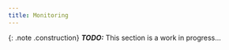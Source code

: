 ```yaml
---
title: Monitoring
---
```


{: .note .construction}
**_TODO:_** This section is a work in progress...

<div style="min-height: 800px"></div>